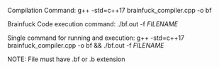Compilation Command:
  g++ -std=c++17 brainfuck_compiler.cpp -o bf

Brainfuck Code execution command:
  ./bf.out -f $FILENAME$

Single command for running and execution:
  g++ -std=c++17 brainfuck_compiler.cpp -o bf && ./bf.out -f $FILENAME$
  
  NOTE: File must have .bf or .b extension
